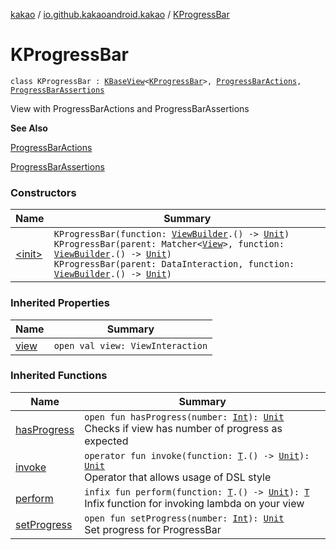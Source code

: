 [kakao](../../index.md) / [io.github.kakaoandroid.kakao](../index.md) / [KProgressBar](./index.md)

# KProgressBar

`class KProgressBar : `[`KBaseView`](../-k-base-view/index.md)`<`[`KProgressBar`](./index.md)`>, `[`ProgressBarActions`](../-progress-bar-actions/index.md)`, `[`ProgressBarAssertions`](../-progress-bar-assertions/index.md)

View with ProgressBarActions and ProgressBarAssertions

**See Also**

[ProgressBarActions](../-progress-bar-actions/index.md)

[ProgressBarAssertions](../-progress-bar-assertions/index.md)

### Constructors

| Name | Summary |
|---|---|
| [&lt;init&gt;](-init-.md) | `KProgressBar(function: `[`ViewBuilder`](../-view-builder/index.md)`.() -> `[`Unit`](https://kotlinlang.org/api/latest/jvm/stdlib/kotlin/-unit/index.html)`)`<br>`KProgressBar(parent: Matcher<`[`View`](https://developer.android.com/reference/android/view/View.html)`>, function: `[`ViewBuilder`](../-view-builder/index.md)`.() -> `[`Unit`](https://kotlinlang.org/api/latest/jvm/stdlib/kotlin/-unit/index.html)`)`<br>`KProgressBar(parent: DataInteraction, function: `[`ViewBuilder`](../-view-builder/index.md)`.() -> `[`Unit`](https://kotlinlang.org/api/latest/jvm/stdlib/kotlin/-unit/index.html)`)` |

### Inherited Properties

| Name | Summary |
|---|---|
| [view](../-k-base-view/view.md) | `open val view: ViewInteraction` |

### Inherited Functions

| Name | Summary |
|---|---|
| [hasProgress](../-progress-bar-assertions/has-progress.md) | `open fun hasProgress(number: `[`Int`](https://kotlinlang.org/api/latest/jvm/stdlib/kotlin/-int/index.html)`): `[`Unit`](https://kotlinlang.org/api/latest/jvm/stdlib/kotlin/-unit/index.html)<br>Checks if view has number of progress as expected |
| [invoke](../-k-base-view/invoke.md) | `operator fun invoke(function: `[`T`](../-k-base-view/index.md#T)`.() -> `[`Unit`](https://kotlinlang.org/api/latest/jvm/stdlib/kotlin/-unit/index.html)`): `[`Unit`](https://kotlinlang.org/api/latest/jvm/stdlib/kotlin/-unit/index.html)<br>Operator that allows usage of DSL style |
| [perform](../-k-base-view/perform.md) | `infix fun perform(function: `[`T`](../-k-base-view/index.md#T)`.() -> `[`Unit`](https://kotlinlang.org/api/latest/jvm/stdlib/kotlin/-unit/index.html)`): `[`T`](../-k-base-view/index.md#T)<br>Infix function for invoking lambda on your view |
| [setProgress](../-progress-bar-actions/set-progress.md) | `open fun setProgress(number: `[`Int`](https://kotlinlang.org/api/latest/jvm/stdlib/kotlin/-int/index.html)`): `[`Unit`](https://kotlinlang.org/api/latest/jvm/stdlib/kotlin/-unit/index.html)<br>Set progress for ProgressBar |
